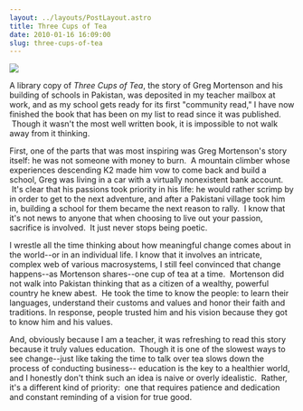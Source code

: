 ```yaml
---
layout: ../layouts/PostLayout.astro
title: Three Cups of Tea
date: 2010-01-16 16:09:00
slug: three-cups-of-tea
---
```


[![](http://blablab.re-visionlabs.com/wp-content/uploads/2009/12/three-cups-of-tea.jpg)](http://blablab.re-visionlabs.com/wp-content/uploads/2009/12/three-cups-of-tea.jpg)  

A library copy of _Three Cups of Tea_, the story of Greg Mortenson and his building of schools in Pakistan, was deposited in my teacher mailbox at work, and as my school gets ready for its first "community read," I have now finished the book that has been on my list to read since it was published.  Though it wasn't the most well written book, it is impossible to not walk away from it thinking.  
  
First, one of the parts that was most inspiring was Greg Mortenson's story itself: he was not someone with money to burn.  A mountain climber whose experiences descending K2 made him vow to come back and build a school, Greg was living in a car with a virtually nonexistent bank account.  It's clear that his passions took priority in his life: he would rather scrimp by in order to get to the next adventure, and after a Pakistani village took him in, building a school for them became the next reason to rally.  I know that it's not news to anyone that when choosing to live out your passion, sacrifice is involved.  It just never stops being poetic.  
  
I wrestle all the time thinking about how meaningful change comes about in the world--or in an individual life. I know that it involves an intricate, complex web of various macrosystems, I still feel convinced that change happens--as Mortenson shares--one cup of tea at a time.  Mortenson did not walk into Pakistan thinking that as a citizen of a wealthy, powerful country he knew abest.  He took the time to know the people: to learn their languages, understand their customs and values and honor their faith and traditions. In response, people trusted him and his vision because they got to know him and his values.  
  
And, obviously because I am a teacher, it was refreshing to read this story because it truly values education.  Though it is one of the slowest ways to see change--just like taking the time to talk over tea slows down the process of conducting business-- education is the key to a healthier world, and I honestly don't think such an idea is naive or overly idealistic.  Rather, it's a different kind of priority:  one that requires patience and dedication and constant reminding of a vision for true good.